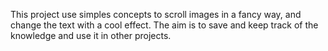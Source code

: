 This project use simples concepts to scroll images in a fancy way, and change the text with a cool effect.
The aim is to save and keep track of the knowledge and use it in other projects.
